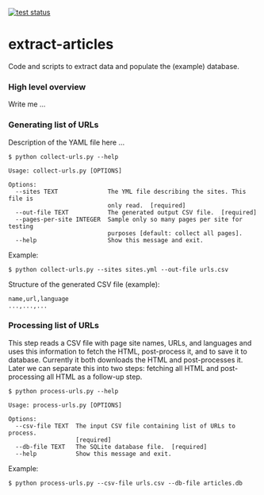 [![test status](https://github.com/threat-defuser/extract-articles/workflows/Test/badge.svg)](https://github.com/threat-defuser/extract-articles/actions)


# extract-articles

Code and scripts to extract data and populate the (example) database.


### High level overview

Write me ...


### Generating list of URLs

Description of the YAML file here ...

```console
$ python collect-urls.py --help

Usage: collect-urls.py [OPTIONS]

Options:
  --sites TEXT              The YML file describing the sites. This file is
                            only read.  [required]
  --out-file TEXT           The generated output CSV file.  [required]
  --pages-per-site INTEGER  Sample only so many pages per site for testing
                            purposes [default: collect all pages].
  --help                    Show this message and exit.
```

Example:
```console
$ python collect-urls.py --sites sites.yml --out-file urls.csv
```

Structure of the generated CSV file (example):
```csv
name,url,language
...,...,...
```


### Processing list of URLs

This step reads a CSV file with page site names, URLs, and languages and uses
this information to fetch the HTML, post-process it, and to save it to
database. Currently it both downloads the HTML and post-processes it. Later we
can separate this into two steps: fetching all HTML and post-processing all
HTML as a follow-up step.

```console
$ python process-urls.py --help

Usage: process-urls.py [OPTIONS]

Options:
  --csv-file TEXT  The input CSV file containing list of URLs to process.
                   [required]
  --db-file TEXT   The SQLite database file.  [required]
  --help           Show this message and exit.
```

Example:
```console
$ python process-urls.py --csv-file urls.csv --db-file articles.db
```
